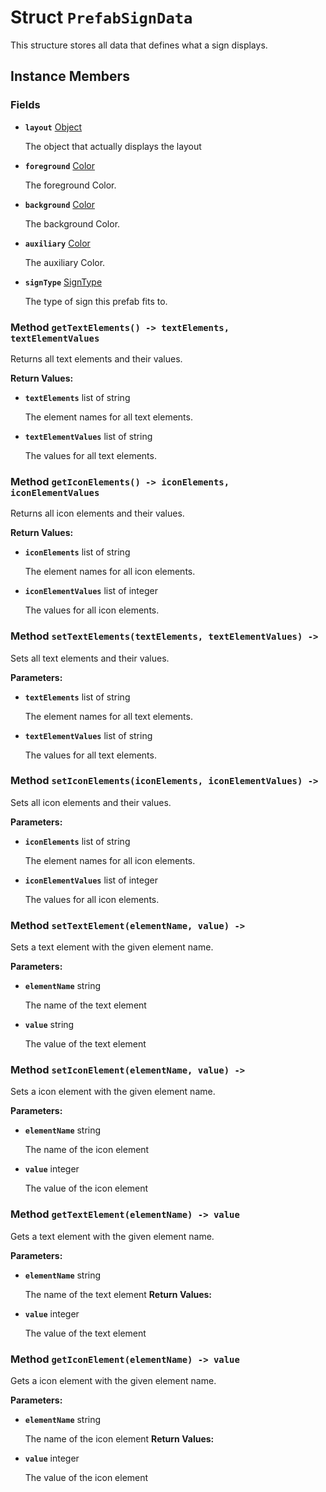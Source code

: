 # Struct <code>PrefabSignData</code>

This structure stores all data that defines what a sign displays.
## Instance Members
### Fields
- <code><b>layout</b></code> <a href="../classes/Object.md">Object</a>

  The object that actually displays the layout
- <code><b>foreground</b></code> <a href="Color.md">Color</a>

  The foreground Color.
- <code><b>background</b></code> <a href="Color.md">Color</a>

  The background Color.
- <code><b>auxiliary</b></code> <a href="Color.md">Color</a>

  The auxiliary Color.
- <code><b>signType</b></code> <a href="../classes/SignType.md">SignType</a>

  The type of sign this prefab fits to.
### Method <code>getTextElements() -> textElements, textElementValues</code>
Returns all text elements and their values.

<b>Return Values:</b>

- <code><b>textElements</b></code> list of string

  The element names for all text elements.
- <code><b>textElementValues</b></code> list of string

  The values for all text elements.
### Method <code>getIconElements() -> iconElements, iconElementValues</code>
Returns all icon elements and their values.

<b>Return Values:</b>

- <code><b>iconElements</b></code> list of string

  The element names for all icon elements.
- <code><b>iconElementValues</b></code> list of integer

  The values for all icon elements.
### Method <code>setTextElements(textElements, textElementValues) -> </code>
Sets all text elements and their values.

<b>Parameters:</b>

- <code><b>textElements</b></code> list of string

  The element names for all text elements.
- <code><b>textElementValues</b></code> list of string

  The values for all text elements.
### Method <code>setIconElements(iconElements, iconElementValues) -> </code>
Sets all icon elements and their values.

<b>Parameters:</b>

- <code><b>iconElements</b></code> list of string

  The element names for all icon elements.
- <code><b>iconElementValues</b></code> list of integer

  The values for all icon elements.
### Method <code>setTextElement(elementName, value) -> </code>
Sets a text element with the given element name.

<b>Parameters:</b>

- <code><b>elementName</b></code> string

  The name of the text element
- <code><b>value</b></code> string

  The value of the text element
### Method <code>setIconElement(elementName, value) -> </code>
Sets a icon element with the given element name.

<b>Parameters:</b>

- <code><b>elementName</b></code> string

  The name of the icon element
- <code><b>value</b></code> integer

  The value of the icon element
### Method <code>getTextElement(elementName) -> value</code>
Gets a text element with the given element name.

<b>Parameters:</b>

- <code><b>elementName</b></code> string

  The name of the text element
<b>Return Values:</b>

- <code><b>value</b></code> integer

  The value of the text element
### Method <code>getIconElement(elementName) -> value</code>
Gets a icon element with the given element name.

<b>Parameters:</b>

- <code><b>elementName</b></code> string

  The name of the icon element
<b>Return Values:</b>

- <code><b>value</b></code> integer

  The value of the icon element